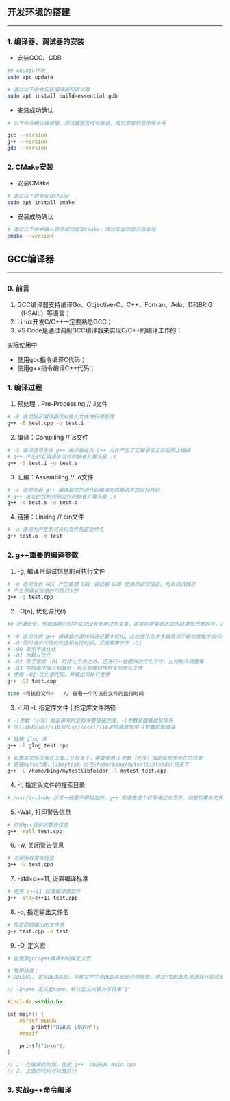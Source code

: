 ## 开发环境的搭建
---

### 1. 编译器、调试器的安装
- 安装GCC、GDB
``` bash
## ubuntu环境
sudo apt update

# 通过以下命令安装编译器和调试器
sudo apt install build-essential gdb
```

- 安装成功确认
``` bash
# 以下命令确认编译器、调试器是否成功安装，成功安装则显示版本号

gcc --version
g++ --version
gdb --version
```

### 2. CMake安装

- 安装CMake

``` bash
# 通过以下命令安装CMake
sudo apt install cmake
```

- 安装成功确认

``` bash
# 通过以下命令确认是否成功安装cmake，成功安装则显示版本号
cmake --version
```

  

## GCC编译器
---
### 0. 前言
1. GCC编译器支持编译Go、Objective-C、C++、Fortran、Ada、D和BRIG（HSAIL）等语言；
2. Linux开发C/C++一定要熟悉GCC；
3. VS Code是通过调用GCC编译器来实现C/C++的编译工作的；

实际使用中:
- 使用gcc指令编译C代码；
- 使用g++指令编译C++代码；

### 1. 编译过程
1. 预处理：Pre-Processing       // .i文件
``` bash
# -E 选项指示编译器仅对输入文件进行预处理
g++ -E test.cpp -o test.i
```
2. 编译：Compiling              // .s文件
``` bash
# -S 编译选项告诉 g++ 编译器在为 C++ 文件产生了汇编语言文件后停止编译
# g++ 产生的汇编语言文件的缺省扩展名是 .s
g++ -S test.i -o test.s
```
3. 汇编：Assembling             // .o文件
``` bash
# -c 选项告诉 g++ 编译器仅把源代码编译为机器语言的目标代码
# g++ 建立的目标代码文件的缺省扩展名是 .o
g++ -c test.s -o test.o
```
4. 链接：Linking              // bin文件
``` bash
# -o 选项为产生的可执行文件指定文件名
g++ test.o -o test
```
### 2. g++重要的编译参数
1. -g, 编译带调试信息的可执行文件
``` bash
# -g 选项告诉 GCC 产生能被 GNU 调试器 GDB 使用的调试信息，用来调试程序
# 产生带调试信息的可执行文件
g++ -g test.cpp
```
2. -O[n], 优化源代码
```bash
## 所谓优化，例如省略代码中从来没有使用过的变量，直接将常量表达式用结果值代替等待，这些操作会缩减目标文件所包含的代码量，提高最终可执行文件的运行效率

# -O 选项告诉 g++ 编译器对源代码进行基本优化。这些优化在大多数情况下都会使程序执行的更快。-O2 选项告诉 g++ 产生尽可能小和尽可能快的代码。如 -O2、-O3、-On（n常为0~3）
# -O 同时减小代码的长度和执行时间，其效果等价于 -O1
# -O0 表示不做优化
# -O1 为默认优化
# -O2 除了完成 -O1 的优化工作之外，还进行一些额外的优化工作，比如指令调整等
# -O3 包括循环展开和其他一些与处理特性相关的优化工作
# 使用 -O2 优化源代码，并输出可执行文件
g++ -O2 test.cpp

time <可执行文件>   // 查看一个可执行文件的运行时间
```
3. -l 和 -L 指定库文件 | 指定库文件路径
``` bash
# -l参数（小写）就是用来指定程序要链接的库，-l参数紧跟着就是库名
# 在/lib和/usr/lib和/usr/local/lib里的库直接用-l参数就能链接

# 链接 glog 库
g++ -l glog test.cpp

# 如果库文件没有在上面三个目录下，需要使用-L参数（大写）指定库文件所在的目录
# 链接mytest库，libmytest.so在/home/bing/mytestlibfolder目录下
g++ -L /home/bing/mytestlibfolder -l mytest test.cpp
```
4. -I, 指定头文件的搜索目录
``` bash
# /usr/include 目录一般是不用指定的，g++ 知道去这个目录寻找头文件。但是如果头文件不在这个目录下面，我们就需要用 -I 参数来指定路径了。比如头文件放在 /myinclude 目录下，我们就需要用 -I /myinclude 参数了，否则会得到一个找不到头文件的错误。-I 可以使用相对路径，比如头文件在当前路径，我们可以用 -I . 来指定。上面我们提到的 -cflags 参数就是用来生成 -I 参数的。
```
5. -Wall, 打印警告信息
``` bash
# 打印gcc提供的警告信息
g++ -Wall test.cpp
```
6. -w, 关闭警告信息
``` bash
# 关闭所有警告信息
g++ -w test.cpp
```
7. -std=c++11, 设置编译标准
``` bash
# 使用 c++11 标准编译源文件
g++ -std=c++11 test.cpp
```
8. -o, 指定输出文件名
``` bash
# 指定即将输出的文件名
g++ test.cpp -o test
```
9. -D, 定义宏
``` bash
# 在使用gcc/g++编译的时候定义宏

# 常用场景：
#-DDEBUG, 定义DEBUG宏，可能文件中有DEBUG宏部分的信息，用这个DDEBUG来选择开启或者关闭DEBUG宏
```
``` c
// -Dname 定义宏name，默认定义内容为字符串"1"

#include <stdio.h>

int main() {
    #ifdef DEBUG
        printf("DEBUG LOG\n");
    #endif

    printf("in\n");
}

// 1. 在编译的时候，使用 g++ -DDEBUG main.cpp
// 2. 上面的代码可以被执行
```
### 3. 实战g++命令编译
